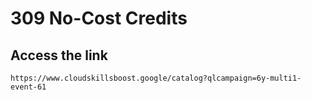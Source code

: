 # 309 No-Cost Credits
## Access the link
```
https://www.cloudskillsboost.google/catalog?qlcampaign=6y-multi1-event-61
```
